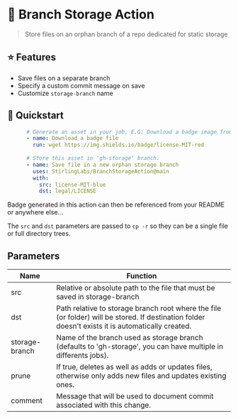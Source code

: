 # 🎋 Branch Storage Action

> Store files on an orphan branch of a repo dedicated for static storage

## ⭐ Features

- Save files on a separate branch
- Specify a custom commit message on save
- Customize `storage-branch` name

## 🚀 Quickstart

```yaml
      # Generate an asset in your job. E.G: Download a badge image from shields.io
      - name: Download a badge file
        run: wget https://img.shields.io/badge/license-MIT-red
      
      # Store this asset in 'gh-storage' branch.
      - name: Save file in a new orphan storage branch
        uses: StirlingLabs/BranchStorageAction@main
        with:
          src: license-MIT-blue
          dst: legal/LICENSE
```

Badge generated in this action can then be referenced from your README or anywhere else...

The `src` and `dst` parameters are passed to `cp -r` so they can be a single file or full directory trees.

## Parameters

|Name|Function|
|-|-|
|src|Relative or absolute path to the file that must be saved in storage-branch|
|dst|Path relative to storage branch root where the file (or folder) will be stored. If destination folder doesn't exists it is automatically created.|
|storage-branch|Name of the branch used as storage branch (defaults to 'gh-storage', you can have multiple in differents jobs).|
|prune|If true, deletes as well as adds or updates files, otherwise only adds new files and updates existing ones.|
|comment|Message that will be used to document commit associated with this change.|
